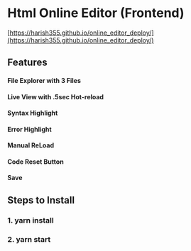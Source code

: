 # Html Online Editor (Frontend)
[https://harish355.github.io/online_editor_deploy/](https://harish355.github.io/online_editor_deploy/)

## Features
#### File Explorer with 3 Files
#### Live View with .5sec Hot-reload
#### Syntax Highlight
#### Error Highlight
#### Manual ReLoad 
#### Code Reset Button
#### Save

## Steps to Install
### 1. yarn install
### 2. yarn start
